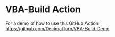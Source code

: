# VBA-Build Action

For a demo of how to use this GitHub Action: https://github.com/DecimalTurn/VBA-Build-Demo
